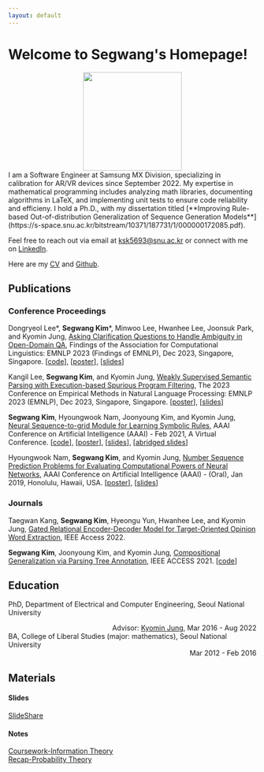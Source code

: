 ```yaml
---
layout: default
---
```

# Welcome to Segwang's Homepage!
<center><img src="https://segwangkim.github.io/sgK_19.jpg" width="200" height="200"></center>
I am a Software Engineer at Samsung MX Division, specializing in calibration for AR/VR devices since September 2022. My expertise in mathematical programming includes analyzing math libraries, documenting algorithms in LaTeX, and implementing unit tests to ensure code reliability and efficieny. I hold a Ph.D., with my dissertation titled  [**Improving Rule-based Out-of-distribution Generalization of Sequence Generation Models**](https://s-space.snu.ac.kr/bitstream/10371/187731/1/000000172085.pdf).

Feel free to reach out via email at ksk5693@snu.ac.kr or connect with me on [LinkedIn](https://www.linkedin.com/in/segwang-kim-9620a2149/). 

Here are my [CV](https://segwangkim.github.io/CV/CV_segwangkim.pdf) and [Github](https://github.com/SegwangKim).  

## Publications
### Conference Proceedings
Dongryeol Lee\*, <strong>Segwang Kim</strong>\*, Minwoo Lee, Hwanhee Lee, Joonsuk Park, and Kyomin Jung, [Asking Clarification Questions to Handle Ambiguity in Open-Domain QA](https://aclanthology.org/2023.findings-emnlp.772/), Findings of the Association for Computational Linguistics: EMNLP 2023 (Findings of EMNLP), Dec 2023, Singapore, Singapore. [[code](https://github.com/dongryeollee96/askcq)], [[poster](https://segwangkim.github.io/pdfs/poster_EMNLP23_findings.pdf)], [[slides](https://segwangkim.github.io/pdfs/slides_EMNLP23_findings.pdf)]

Kangil Lee, <strong>Segwang Kim</strong>, and Kyomin Jung, [Weakly Supervised Semantic Parsing with Execution-based Spurious Program Filtering](https://aclanthology.org/2023.emnlp-main.425/), The 2023 Conference on Empirical Methods in Natural Language Processing: EMNLP 2023 (EMNLP), Dec 2023, Singapore, Singapore. [[poster](https://segwangkim.github.io/pdfs/poster_EMNLP23.pdf)], [[slides](https://segwangkim.github.io/pdfs/slides_EMNLP23.pdf)]

<strong>Segwang Kim</strong>, Hyoungwook Nam, Joonyoung Kim, and Kyomin Jung, [Neural Sequence-to-grid Module for Learning Symbolic Rules](https://ojs.aaai.org/index.php/AAAI/article/view/16994), AAAI Conference on Artificial Intelligence (AAAI) - Feb 2021, A Virtual Conference. [[code](https://github.com/SegwangKim/neural-seq2grid-module)], [[poster](https://segwangkim.github.io/pdfs/poster_AAAI21.pdf)], [[slides](https://segwangkim.github.io/pdfs/slides_AAAI21.pdf)], [[abridged slides](https://segwangkim.github.io/pdfs/abridged_slides_AAAI21.pdf)]

Hyoungwook Nam, <strong>Segwang Kim</strong>, and Kyomin Jung, [Number Sequence Prediction Problems for Evaluating Computational Powers of Neural Networks](https://ojs.aaai.org//index.php/AAAI/article/view/4387), AAAI Conference on Artificial Intelligence (AAAI) - (Oral), Jan 2019, Honolulu, Hawaii, USA. [[poster](https://segwangkim.github.io/pdfs/poster_AAAI19.pdf)], [[slides](https://segwangkim.github.io/pdfs/slides_AAAI19.pdf)]


### Journals
Taegwan Kang, <strong>Segwang Kim</strong>, Hyeongu Yun, Hwanhee Lee, and Kyomin Jung, [Gated Relational Encoder-Decoder Model for Target-Oriented Opinion Word Extraction](https://ieeexplore.ieee.org/document/9982601), IEEE Access 2022.

<strong>Segwang Kim</strong>, Joonyoung Kim, and Kyomin Jung, [Compositional Generalization via Parsing Tree Annotation](https://ieeexplore.ieee.org/document/9340248), IEEE ACCESS 2021. [[code](https://github.com/SegwangKim/annotation-of-targets-using-parsing-trees)]


## Education
PhD, Department of Electrical and Computer Engineering, Seoul National University
<div style="text-align: right">Advisor: <a href="http://milab.snu.ac.kr/kjung/index.html">Kyomin Jung</a>, Mar 2016 - Aug 2022</div>
BA, College of Liberal Studies (major: mathematics), Seoul National University
<div style="text-align: right">Mar 2012 - Feb 2016</div>


## Materials

#### Slides
[SlideShare](https://www.slideshare.net/segwangkim/)

#### Notes
[Coursework-Information Theory](https://segwangkim.github.io/notes/Information_Theory.pdf)  
[Recap-Probability Theory](https://segwangkim.github.io/notes/Probability_Theory.pdf)
